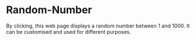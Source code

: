 # Random-Number
By clicking, this web page displays a random number between 1 and 1000. It can be customised and used for different purposes.
